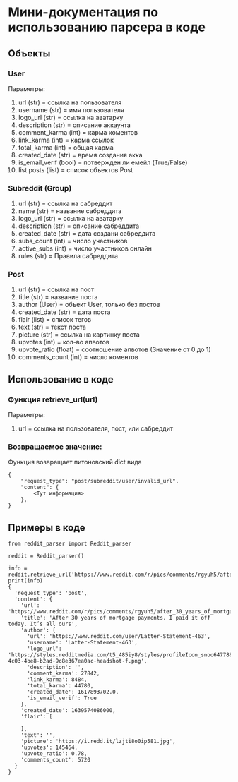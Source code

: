 # Мини-документация по использованию парсера в коде

## Объекты
### User
Параметры:
  1) url (str) = ссылка на пользователя
  2) username (str) = имя пользователя
  3) logo_url (str) = ссылка на аватарку
  4) description (str) = описание аккаунта
  5) comment_karma (int) = карма коментов
  6) link_karma (int) = карма ссылок
  7) total_karma (int) = общая карма
  8) created_date (str) = время создания акка
  9) is_email_verif (bool) = потвержден ли емейл (True/False)
  10) list posts (list) = список объектов Post

### Subreddit (Group)
  1) url (str) = ссылка на сабреддит
  2) name (str) = название сабреддита
  3) logo_url (str) = ссылка на аватарку
  4) description (str) = описание сабреддита
  5) created_date (str) = дата создани сабреддита
  6) subs_count (int) = число участников
  7) active_subs (int) = число участников онлайн
  8) rules (str) = Правила сабреддита

### Post
  1) url (str) = ссылка на пост
  2) title (str) = название поста
  3) author (User) = объект User, только без постов
  4) created_date (str) = дата поста
  5) flair (list) = список тегов
  6) text (str) = текст поста
  7) picture (str) = ссылка на картинку поста
  8) upvotes (int) = кол-во апвотов
  9) upvote_ratio (float) = соотношение апвотов (Значение от 0 до 1)
  10) comments_count (int) = число коментов

## Использование в коде
### Функция retrieve_url(url)
Параметры:
  1) url = ссылка на пользователя, пост, или сабреддит
 
### Возвращаемое значение:
Функция возвращает питоновский dict вида
```
{
    "request_type": "post/subreddit/user/invalid_url",
    "content": {
        <Тут информация>
    },
}

```

## Примеры в коде
```
from reddit_parser import Reddit_parser

reddit = Reddit_parser()

info = reddit.retrieve_url('https://www.reddit.com/r/pics/comments/rgyuh5/after_30_years_of_mortgage_payments_i_paid_it_off/')
print(info)
{
  'request_type': 'post',
  'content': {
    'url': 'https://www.reddit.com/r/pics/comments/rgyuh5/after_30_years_of_mortgage_payments_i_paid_it_off/',
    'title': 'After 30 years of mortgage payments. I paid it off today. It’s all ours',
    'author': {
      'url': 'https://www.reddit.com/user/Latter-Statement-463',
      'username': 'Latter-Statement-463',
      'logo_url': 'https://styles.redditmedia.com/t5_485iy8/styles/profileIcon_snoo6477886c-4c03-4be8-b2ad-9c8e367ea0ac-headshot-f.png',
      'description': '',
      'comment_karma': 27842,
      'link_karma': 8484,
      'total_karma': 44780,
      'created_date': 1617893702.0,
      'is_email_verif': True
    },
    'created_date': 1639574086000,
    'flair': [
      
    ],
    'text': '',
    'picture': 'https://i.redd.it/lzjti8o0ip581.jpg',
    'upvotes': 145464,
    'upvote_ratio': 0.78,
    'comments_count': 5720
  }
}


```
